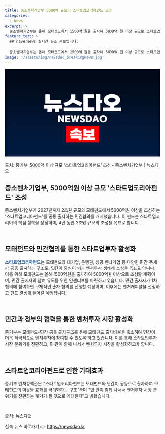 ```yaml
---
title: 중소벤처기업부 5000억 규모의 스타트업코리아펀드 조성
categories:
  - News
excerpt: >
  중소벤처기업부는 올해 모태펀드에서 1500억 원을 출자해 5000억 원 이상 규모로 스타트업코리아펀드를 조성…
feature_text: >
  ## navernews 실시간 뉴스 속보입니다.

  중소벤처기업부는 올해 모태펀드에서 1500억 원을 출자해 5000억 원 이상 규모로 스타트업코리아펀드를 조성…
image: '/assets/img/newsdao_breakingnews.jpg'
---
```


![뉴스다오 속보](/assets/img/newsdao_breakingnews.jpg)

<p>출처: <a href="https://newsdao.kr/2966" rel="dofollow">중기부,  5000억 이상 규모 ‘스타트업코리아펀드’ 조성 - 중소벤처기업부</a> | 뉴스다오</p>

<h2 data-ke-size="size26">중소벤처기업부, 5000억원 이상 규모 '스타트업코리아펀드' 조성</h2>
중소벤처기업부가 2027년까지 2조원 규모의 모태펀드에서 5000억원 이상을 조성하는 '스타트업코리아펀드'를 공동 출자하는 민간협의를 개시했습니다. 이 펀드는 스타트업코리아의 핵심 철학을 상징하며, 4년 동안 2조원 규모의 조성을 목표로 합니다.

<p data-ke-size="size16">&nbsp;</p>

<h2 data-ke-size="size24">모태펀드와 민간협의를 통한 스타트업투자 활성화</h2>
<b><span style="color: #1a5490;">스타트업코리아펀드</span></b>는 모태펀드와 대기업, 은행권, 성공 벤처기업 등 다양한 민간 주체가 공동 출자하는 구조로, 민간이 중심이 되는 벤처투자 생태계 조성을 목표로 합니다. 이를 위해 모태펀드는 올해 1500억원을 출자하여 5000억원 이상으로 조성할 계획이며, 민간 출자자의 참여 유도를 위한 인센티브를 마련하고 있습니다. 민간 출자자가 1차 협의에 참여하면 구체적인 출자 협의를 진행할 예정이며, 이후에는 벤처캐피탈을 선정하고 펀드 결성에 들어갈 예정입니다.

<p data-ke-size="size16">&nbsp;</p>

<h2 data-ke-size="size24">민간과 정부의 협력을 통한 벤처투자 시장 활성화</h2>
중기부는 모태펀드-민간 공동 출자구조를 통해 모태펀드 출자비율을 축소하여 민간이 더욱 적극적으로 벤처투자에 참여할 수 있도록 하고 있습니다. 이를 통해 스타트업투자 시장 분위기를 전환하고, 민·관이 함께 나서서 벤처투자 시장을 활성화하고자 합니다.

<p data-ke-size="size16">&nbsp;</p>

<h2 data-ke-size="size24">스타트업코리아펀드로 인한 기대효과</h2>
중기부 벤처정책관은 "스타트업코리아펀드는 모태펀드와 민간이 공동으로 출자하여 모태펀드의 마중물 효과를 극대화하는 구조"라며 "민·관이 함께 나서서 벤처투자 시장 분위기를 전환하는 계기가 될 것으로 기대한다"고 밝혔습니다.

<p data-ke-size="size16">&nbsp;</p>

출처: <a href="https://newsdao.kr/2966">뉴스다오</a> 

신속 뉴스 바로가기 👉 <a href="https://newsdao.kr" rel="dofollow">https://newsdao.kr</a>


